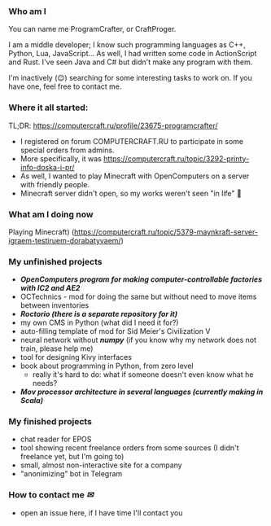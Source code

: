 ### Who am I
You can name me ProgramCrafter, or CraftProger.

I am a middle developer; I know such programming languages as C++, Python, Lua, JavaScript...
As well, I had written some code in ActionScript and Rust.
I've seen Java and C# but didn't make any program with them.

I'm inactively (😉) searching for some interesting tasks to work on. If you have one, feel free to contact me.

### Where it all started:
TL;DR: https://computercraft.ru/profile/23675-programcrafter/
- I registered on forum COMPUTERCRAFT.RU to participate in some special orders from admins.
- More specifically, it was https://computercraft.ru/topic/3292-printy-info-doska-i-pr/
- As well, I wanted to play Minecraft with OpenComputers on a server with friendly people.
- Minecraft server didn't open, so my works weren't seen "in life" 🤔

### What am I doing now
Playing Minecraft) (https://computercraft.ru/topic/5379-maynkraft-server-igraem-testiruem-dorabatyvaem/)

### My unfinished projects
- ***OpenComputers program for making computer-controllable factories with IC2 and AE2***
- OCTechnics - mod for doing the same but without need to move items between inventories
- ***Roctorio (there is a separate repository for it)***
- my own CMS in Python (what did I need it for?)
- auto-filling template of mod for Sid Meier's Civilization V
- neural network without ***numpy*** (if you know why my network does not train, please help me)
- tool for designing Kivy interfaces
- book about programming in Python, from zero level
  - really it's hard to do: what if someone doesn't even know what he needs?
- ***Mov processor architecture in several languages (currently making in Scala)***

### My finished projects
- chat reader for EPOS
- tool showing recent freelance orders from some sources (I didn't freelance yet, but I'm going to)
- small, almost non-interactive site for a company
- "anonimizing" bot in Telegram

### How to contact me *✉*
- open an issue here, if I have time I'll contact you

<!--
**ProgramCrafter/ProgramCrafter** is a ✨ _special_ ✨ repository because its `README.md` (this file) appears on your GitHub profile.

Here are some ideas to get you started:

- 🔭 I’m currently working on ...
- 🌱 I’m currently learning ...
- 👯 I’m looking to collaborate on ...
- 🤔 I’m looking for help with ...
- 💬 Ask me about ...
- 📫 How to reach me: ...
- 😄 Pronouns: ...
- ⚡ Fun fact: ...
-->
